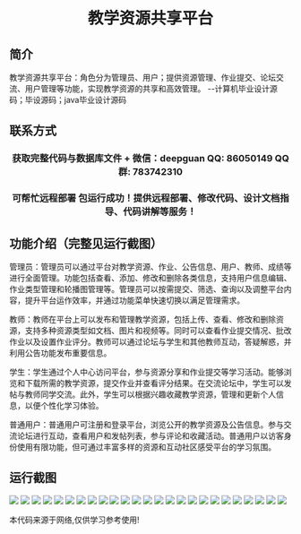 <p><h1 align="center">教学资源共享平台</h1></p>

## 简介
教学资源共享平台：角色分为管理员、用户；提供资源管理、作业提交、论坛交流、用户管理等功能，实现教学资源的共享和高效管理。    --计算机毕业设计源码；毕设源码；java毕业设计源码


## 联系方式
<p><h3 align="center">获取完整代码与数据库文件 + 微信：deepguan QQ: 86050149 QQ群: 783742310</h3></p>
<p><h3 align="center">可帮忙远程部署 包运行成功！提供远程部署、修改代码、设计文档指导、代码讲解等服务！</h3></p>

## 功能介绍（完整见运行截图）
管理员：管理员可以通过平台对教学资源、作业、公告信息、用户、教师、成绩等进行全面管理。功能包括查看、添加、修改和删除各类信息，支持用户信息编辑、作业类型管理和轮播图管理等。管理员可以按需提交、筛选、查询以及调整平台内容，提升平台运作效率，并通过功能菜单快速切换以满足管理需求。

教师：教师在平台上可以发布和管理教学资源，包括上传、查看、修改和删除资源，支持多种资源类型如文档、图片和视频等。同时可以查看作业提交情况、批改作业以及设置作业评分。教师可以通过论坛与学生和其他教师互动，答疑解惑，并利用公告功能发布重要信息。

学生：学生通过个人中心访问平台，参与资源分享和作业提交等学习活动。能够浏览和下载所需的教学资源，提交作业并查看评分结果。在交流论坛中，学生可以发帖与教师同学交流。此外，学生可以根据兴趣收藏教学资源，管理和更新个人信息，以便个性化学习体验。

普通用户：普通用户可注册和登录平台，浏览公开的教学资源及公告信息。参与交流论坛进行互动，查看用户和发帖列表，参与评论和收藏活动。普通用户以访客身份使用有限功能，但可通过丰富多样的资源和互动社区感受平台的学习氛围。


## 运行截图
![](img/001.jpg)
![](img/002.jpg)
![](img/003.jpg)
![](img/004.jpg)
![](img/005.jpg)
![](img/006.jpg)
![](img/007.jpg)
![](img/008.jpg)
![](img/009.jpg)
![](img/010.jpg)
![](img/011.jpg)
![](img/012.jpg)
![](img/013.jpg)
![](img/014.jpg)
![](img/015.jpg)
![](img/016.jpg)
![](img/017.jpg)
![](img/018.jpg)
![](img/019.jpg)
![](img/020.jpg)
![](img/021.jpg)
![](img/022.jpg)
![](img/023.jpg)
![](img/024.jpg)
![](img/025.jpg)

<p>本代码来源于网络,仅供学习参考使用!</p>

